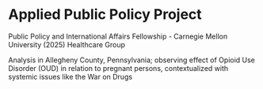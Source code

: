 # Applied Public Policy Project
 
Public Policy and International Affairs Fellowship - Carnegie Mellon University (2025)
Healthcare Group

Analysis in Allegheny County, Pennsylvania; observing effect of Opioid Use Disorder (OUD) in relation to pregnant persons, contextualized with systemic issues like the War on Drugs
